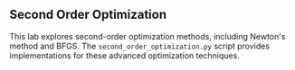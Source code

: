 ## Second Order Optimization

This lab explores second-order optimization methods, including Newton's method and BFGS. The `second_order_optimization.py` script provides implementations for these advanced optimization techniques.
